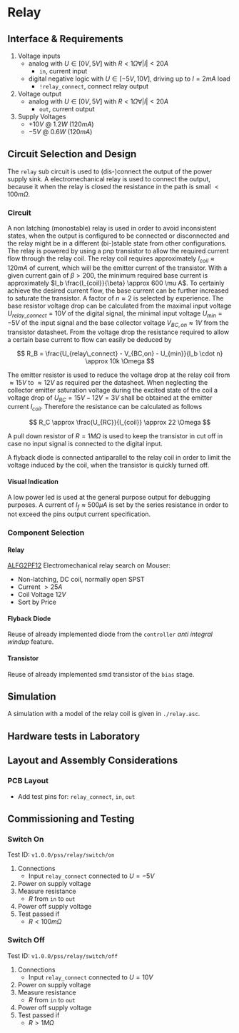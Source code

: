 # Relay

## Interface & Requirements

1. Voltage inputs
    - analog with $U \in [0V, 5V]$ with $R < 1 \Omega \forall |I| < 20A$
        - `in`, current input
    - digital negative logic with $U \in [-5V, 10V]$, driving up to $I = 2 mA$
    load
        - `!relay_connect`, connect relay output
2. Voltage output
    - analog with $U \in [0V, 5V]$ with $R < 1 \Omega \forall |I| < 20A$
        - `out`, current output
3. Supply Voltages
    - $+10V$ @ $1.2W$ ($120mA$)
    - $-5V$ @ $0.6W$ ($120mA$)

## Circuit Selection and Design

The `relay` sub circuit is used to (dis-)connect the output of the power supply
sink. A electromechanical relay is used to connect the output, because it when
the relay is closed the resistance in the path is small $< 100 m \Omega$.

### Circuit

A non latching (monostable) relay is used in order to avoid inconsistent
states, when the output is configured to be connected or disconnected and the
relay might be in a different (bi-)stable state from other configurations.
The relay is powered by using a pnp transistor to allow the required current
flow through the relay coil.
The relay coil requires approximately $I_{coil} \approx 120mA$ of current,
which will be the emitter current of the transistor. With a given current
gain of $\beta > 200$, the minimum required base current is approximately $I_b
\frac{I_{coil}}{\beta} \approx 600 \mu A$. To certainly achieve the desired
current flow, the base current can be further increased to saturate the
transistor. A factor of $n \approx 2$ is selected by experience. The base
resistor voltage drop can be calculated from the maximal input voltage
$U_{relay\_connect} = 10V$ of the digital signal, the minimal input voltage
$U_{min} = -5V$ of the input signal and the base collector voltage $V_{BC,on}
\approx 1V$ from the transistor datasheet. From the voltage drop the resistance
required to allow a certain base current to flow can easily be deduced by

$$ R_B = \frac{U_{relay\_connect} - V_{BC,on} - U_{min}}{I_b \cdot n} \approx
10k \Omega $$

The emitter resistor is used to reduce the voltage drop at the relay coil
from $\approx 15V$ to $\approx 12V$ as required per the datasheet. When
neglecting the collector emitter saturation voltage during the excited state of
the coil a voltage drop of $U_{RC} = 15V - 12V = 3V$ shall be obtained at the
emitter current $I_{coil}$. Therefore the resistance can be calculated as
follows

$$ R_C \approx \frac{U_{RC}}{I_{coil}} \approx 22 \Omega $$

A pull down resistor of $R = 1 M \Omega$ is used to keep the transistor in cut
off in case no input signal is connected to the digital input.

A flyback diode is connected antiparallel to the relay coil in order to limit
the voltage induced by the coil, when the transistor is quickly turned off.

#### Visual Indication

A low power led is used at the general purpose output for debugging purposes. A
current of $I_f \approx 500 \mu A$ is set by the series resistance in order to
not exceed the pins output current specification.

### Component Selection

#### Relay

[ALFG2PF12] Electromechanical relay search on Mouser:

- Non-latching, DC coil, normally open SPST
- Current $>25A$
- Coil Voltage $12V$
- Sort by Price

[ALFG2PF12]: https://mou.sr/3UXyMwc

#### Flyback Diode

Reuse of already implemented diode from the `controller` _anti integral windup_
feature.

#### Transistor

Reuse of already implemented smd transistor of the `bias` stage.

## Simulation

A simulation with a model of the relay coil is given in `./relay.asc`.

## Hardware tests in Laboratory

## Layout and Assembly Considerations

### PCB Layout

- Add test pins for: `relay_connect`, `in`, `out`

## Commissioning and Testing

### Switch On

Test ID: `v1.0.0/pss/relay/switch/on`

1. Connections
    - Input `relay_connect` connected to $U = -5V$
2. Power on supply voltage
3. Measure resistance
    - $R$ from `in` to `out`
4. Power off supply voltage
5. Test passed if
    - $R < 100 m \Omega$

### Switch Off

Test ID: `v1.0.0/pss/relay/switch/off`

1. Connections
    - Input `relay_connect` connected to $U = 10V$
2. Power on supply voltage
3. Measure resistance
    - $R$ from `in` to `out`
4. Power off supply voltage
5. Test passed if
    - $R > 1 M \Omega$

